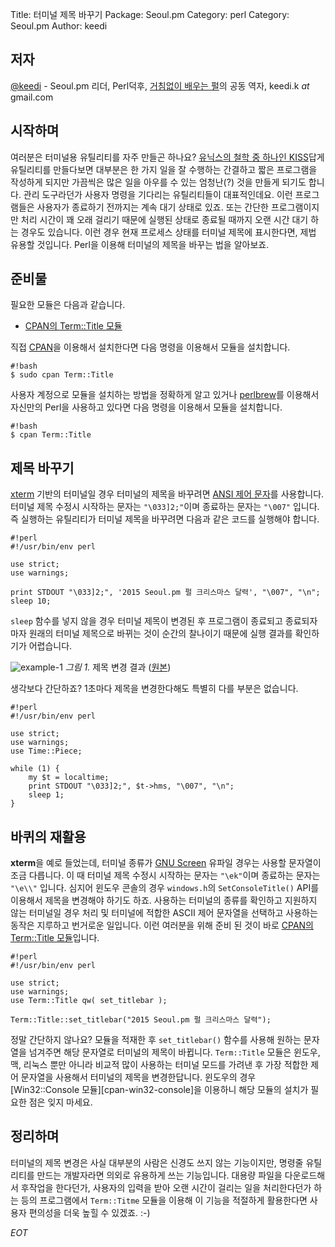 Title:    터미널 제목 바꾸기
Package:  Seoul.pm
Category: perl
Category: Seoul.pm
Author:   keedi

저자
-----

[@keedi][twitter-keedi] - Seoul.pm 리더, Perl덕후,
[거침없이 배우는 펄][yes24-4433208]의 공동 역자, keedi.k _at_ gmail.com


시작하며
---------

여러분은 터미널용 유틸리티를 자주 만들곤 하나요?
[유닉스의 철학 중 하나인 KISS][wiki-kiss-principle]답게 유틸리티를
만들다보면 대부분은 한 가지 일을 잘 수행하는 간결하고 짧은 프로그램을
작성하게 되지만 가끔씩은 많은 일을 아우를 수 있는 엄청난(?) 것을
만들게 되기도 합니다.
관리 도구라던가 사용자 명령을 기다리는 유틸리티들이 대표적인데요.
이런 프로그램들은 사용자가 종료하기 전까지는 계속 대기 상태로 있죠.
또는 간단한 프로그램이지만 처리 시간이 꽤 오래 걸리기 때문에
실행된 상태로 종료될 때까지 오랜 시간 대기 하는 경우도 있습니다.
이런 경우 현재 프로세스 상태를 터미널 제목에 표시한다면, 제법 유용할 것입니다.
Perl을 이용해 터미널의 제목을 바꾸는 법을 알아보죠.


준비물
-------

필요한 모듈은 다음과 같습니다.

- [CPAN의 Term::Title 모듈][cpan-term-title]

직접 [CPAN][cpan]을 이용해서 설치한다면 다음 명령을 이용해서 모듈을 설치합니다.

    #!bash
    $ sudo cpan Term::Title

사용자 계정으로 모듈을 설치하는 방법을 정확하게 알고 있거나
[perlbrew][home-perlbrew]를 이용해서 자신만의 Perl을 사용하고 있다면
다음 명령을 이용해서 모듈을 설치합니다.

    #!bash
    $ cpan Term::Title


제목 바꾸기
------------

[xterm][wiki-xterm] 기반의 터미널일 경우 터미널의 제목을 바꾸려면
[ANSI 제어 문자][wiki-ansi-escape-code]를 사용합니다.
터미널 제목 수정시 시작하는 문자는 `"\033]2;"`이며 종료하는 문자는 `"\007"` 입니다.
즉 실행하는 유틸리티가 터미널 제목을 바꾸려면 다음과 같은 코드를 실행해야 합니다.

    #!perl
    #!/usr/bin/env perl

    use strict;
    use warnings;

    print STDOUT "\033]2;", '2015 Seoul.pm 펄 크리스마스 달력', "\007", "\n";
    sleep 10;

`sleep` 함수를 넣지 않을 경우 터미널 제목이 변경된 후 프로그램이 종료되고
종료되자마자 원래의 터미널 제목으로 바뀌는 것이 순간의 찰나이기 때문에
실행 결과를 확인하기가 어렵습니다.

![example-1][img-1-resize]
*그림 1.* 제목 변경 결과 ([원본][img-1])

생각보다 간단하죠?
1초마다 제목을 변경한다해도 특별히 다를 부분은 없습니다.

    #!perl
    #!/usr/bin/env perl

    use strict;
    use warnings;
    use Time::Piece;

    while (1) {
        my $t = localtime;
        print STDOUT "\033]2;", $t->hms, "\007", "\n";
        sleep 1;
    }


바퀴의 재활용
--------------

**xterm**을 예로 들었는데, 터미널 종류가 [GNU Screen][wiki-gnu-screen]
유파일 경우는 사용할 문자열이 조금 다릅니다.
이 때 터미널 제목 수정시 시작하는 문자는 `"\ek"`이며 종료하는 문자는 `"\e\\"` 입니다.
심지어 윈도우 콘솔의 경우 `windows.h`의 `SetConsoleTitle()` API를 이용해서 제목을 변경해야 하기도 하죠.
사용하는 터미널의 종류를 확인하고 지원하지 않는 터미널일 경우 처리 및
터미널에 적합한 ASCII 제어 문자열을 선택하고 사용하는 동작은 지루하고 번거로운 일입니다.
이런 여러분을 위해 준비 된 것이 바로 [CPAN의 Term::Title 모듈][cpan-term-title]입니다.

    #!perl
    #!/usr/bin/env perl

    use strict;
    use warnings;
    use Term::Title qw( set_titlebar );

    Term::Title::set_titlebar("2015 Seoul.pm 펄 크리스마스 달력");

정말 간단하지 않나요?
모듈을 적재한 후 `set_titlebar()` 함수를 사용해 원하는
문자열을 넘겨주면 해당 문자열로 터미널의 제목이 바뀝니다.
`Term::Title` 모듈은 윈도우, 맥, 리눅스 뿐만 아니라 비교적 많이 사용하는 터미널 모드를
가려낸 후 가장 적합한 제어 문자열을 사용해서 터미널의 제목을 변경한답니다.
윈도우의 경우 [Win32::Console 모듈][cpan-win32-console]을 이용하니
해당 모듈의 설치가 필요한 점은 잊지 마세요.


정리하며
---------

터미널의 제목 변경은 사실 대부분의 사람은 신경도 쓰지 않는 기능이지만,
명령줄 유틸리티를 만드는 개발자라면 의외로 유용하게 쓰는 기능입니다.
대용량 파일을 다운로드해서 후작업을 한다던가, 사용자의 입력을 받아
오랜 시간이 걸리는 일을 처리한다던가 하는 등의 프로그램에서
`Term::Titme` 모듈을 이용해 이 기능을 적절하게 활용한다면
사용자 편의성을 더욱 높힐 수 있겠죠. :-)

_EOT_


[img-1]:          2015-12-06-1.png

[img-1-resize]:   2015-12-06-1_r.png


[cpan-term-title]:              https://metacpan.org/pod/Term::Title
[cpan]:                         http://www.cpan.org/
[home-perlbrew]:                http://perlbrew.pl/
[twitter-keedi]:                http://twitter.com/#!/keedi
[wiki-ansi-escape-code]:        https://en.wikipedia.org/wiki/ANSI_escape_code
[wiki-gnu-screen]:              https://en.wikipedia.org/wiki/GNU_Screen
[wiki-kiss-principle]:          https://en.wikipedia.org/wiki/KISS_principle
[wiki-xterm]:                   https://en.wikipedia.org/wiki/Xterm
[yes24-4433208]:                http://www.yes24.com/24/goods/4433208
